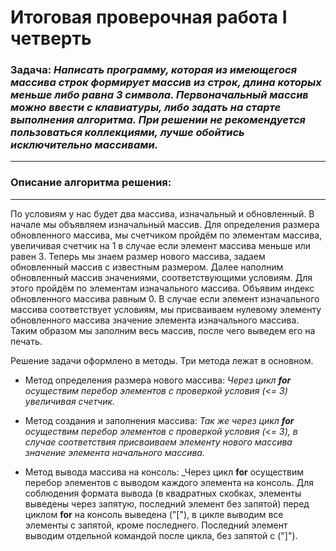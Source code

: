 # Итоговая проверочная работа I четверть

### **Задача**: _Написать программу, которая из имеющегося массива строк формирует массив из строк, длина которых меньше либо равна 3 символа. Первоначальный массив можно ввести с клавиатуры, либо задать на старте выполнения алгоритма. При решении не рекомендуется пользоваться коллекциями, лучше обойтись исключительно массивами._

___

### **Описание алгоритма решения**:
___
По условиям у нас будет два массива, изначальный и обновленный. В начале мы объявляем изначальный массив. Для определения размера обновленного массива, мы счетчиком пройдём по элементам массива, увеличивая счетчик на 1 в случае если элемент массива меньше или равен 3. Теперь мы знаем размер нового массива, задаем обновленный массив с известным размером. Далее наполним обновленный массив значениями, соответствующими условиям. Для этого пройдём по элементам изначального массива. Объявим индекс обновленного массива равным 0. В случае если элемент изначального массива соответствует условиям, мы присваиваем нулевому элементу обновленного массива значение элемента изначального массива. Таким образом мы заполним весь массив, после чего выведем его на печать.

Решение задачи оформлено в методы. Три метода лежат в основном.

* Метод определения размера нового массива: _Через цикл **for** осуществим перебор элементов с проверкой условия (<= 3) увеличивая счетчик._

* Метод создания и заполнения массива:
_Так же через цикл **for** осуществим перебор элементов с проверкой условия (<= 3), в случае соответствия присваиваем элементу нового массива значение элемента начального массива._

* Метод вывода массива на консоль:
_Через цикл **for** осуществим перебор элементов с выводом каждого элемента на консоль. Для соблюдения формата вывода (в квадратных скобках, элементы выведены через запятую, последний элемент без запятой) перед циклом **for** на консоль выведена ("["), в цикле выводим все элементы с запятой, кроме последнего. Последний элемент выводим отдельной командой после цикла, без запятой с ("]").